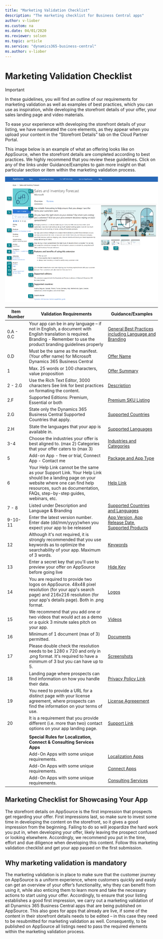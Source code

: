 ```yaml
---
title: "Marketing Validation Checklist"
description: "The marketing checklist for Business Central apps"
author: v-liober
ms.custom: na
ms.date: 04/01/2020
ms.reviewer: solsen
ms.topic: article
ms.service: "dynamics365-business-central"
ms.author: v-liober
---
```


# Marketing Validation Checklist

> [!IMPORTANT]  
> In these guidelines, you will find an outline of our requirements for marketing validation as well as examples of best practices, which you can use as inspiration, while developing the storefront
details of your offer, your sales landing page and video materials. 

To ease your experience with developing the storefront details of your listing, we have numerated the core elements, as they appear when you upload your content in the “Storefront Details” tab on the Cloud Partner Portal.  

This image below is an example of what an offering looks like on AppSource, when the storefront details are completed according to best practices. We highly recommend that you review these guidelines.  Click on any of the links under Guidance/Examples to gain more insight on that particular section or item within the marketing validation process. 

![StoreFront Details](../media/Storefront.png)

|Item Number| Validation Requirements | Guidance/Examples | 
|-----------|--------------|--------------|
|0.A - 0.C|Your app can be in any language – if not in English, a document with English translation is required. Branding - Remember to use the product branding guidelines properly| [General Best Practices including Language and Branding](readiness-checklist-a-languange-branding.md) |
|0.D| Must be the same as the manifest. (Your offer name) for Microsoft Dynamics 365 Business Central | [Offer Name](readiness-checklist-b-offername-summary.md)|
|1|Max. 25 words or 100 characters, value proposition| [Offer Summary](readiness-checklist-b-offername-summary.md)|
|2 - 2.G|Use the Rich Text Editor, 3000 characters See link for best practices on formating the content.| [Description](readiness-checklist-c-offer-description.md)|
|2.F|Supported Editions: Premium, Essential or both|  [Premium SKU Listing](readiness-checklist-c-offer-description.md#SupportedEditions)|
|2.G |State only the Dynamics 365 Business Central Supported Countries that apply.|  [Supported Countries](readiness-checklist-d-supportedcountries-languages.md)|
|2.H |State the languages that your app is available in.|  [Supported Languages](readiness-checklist-c-offer-description.md#supported-languages)|
|3-4|Choose the industries your offer is best aligned to. (max 2) Categories that your offer caters to (max 3) |[Industries and Categories](readiness-checklist-e-industries-categories-apptype.md)|
|5|Add-on App - free or trial, Connect App - Contact me|  [Package and App Type](readiness-checklist-e-industries-categories-apptype.md)|
|6|Your Help Link cannot be the same as your Support Link. Your Help Link should be a landing page on your website where one can find help resources, such as documentation, FAQs, step-by-step guides, webinars, etc.|  [Help Link](readiness-checklist-h-help-support.md)|
|7 - 8| Listed under Description and Language & Branding|[Supported Countries and Languages](readiness-checklist-d-supportedcountries-languages.md)|
|9-10-11|Enter the latest version number. Enter date (dd/mm/yyyy)when you expect your app to be released|[App Version, App Release Date, Supported Products](readiness-checklist-f-supportedproducts-keywords.md)|
|12|Although it's not required, it is strongly recommended that you use keywords as to optimize the searchability of your app. Maximum of 3 words.|  [Keywords](readiness-checklist-f-supportedproducts-keywords.md)|
|13|Enter a secret key that you'll use to preview your offer on AppSource before going live|[Hide Key](readiness-checklist-f-supportedproducts-keywords.md)|
|14|You are required to provide two logos on AppSource. 48x48 pixel resolution (for your app's search page) and 216x216 resolution (for your app's details page). Both in .png format.|[Logos](readiness-checklist-g-marketingartifacts-logo-video-docs-screenshots.md)|
|15|We recommend that you add one or two videos that would act as a demo or a quick 3 minute sales pitch on your app.|  [Videos](readiness-checklist-g-marketingartifacts-logo-video-docs-screenshots.md#Videos)|
|16|Minimum of 1 document (max of 3) permitted.| [Documents](readiness-checklist-g-marketingartifacts-logo-video-docs-screenshots.md#Documents)|
|17|Please double check the resolution needs to be 1280 x 720 and only in .png format. It's required to have a minimum of 3 but you can have up to 5.| [Screenshots](readiness-checklist-g-marketingartifacts-logo-video-docs-screenshots.md#Screenshots)|
|18|Landing page where prospects can find information on how you handle their data.| [Privacy Policy Link](readiness-checklist-i-privacypolicy-termsofuse.md)|
|19|You need to provide a URL for a distinct page with your license agreement, where prospects can find the information on your terms of use.| [License Agreeement](readiness-checklist-i-privacypolicy-termsofuse.md)|
|20|It is a requirement that you provide different (i.e. more than two) contact options on your app landing page.| [Support Link](readiness-checklist-h-help-support.md#Support)|
||||
||**Special Rules for Localization, Connect & Consulting Services Apps**|
||Add-On Apps with some unique requirements.| [Localization Apps](readiness-checklist-j-leadmanagement-specialty.md#Localization)|
||Add-On Apps with some unique requirements.| [Connect Apps](readiness-checklist-j-leadmanagement-specialty.md#Connect)|
||Add-On Apps with some unique requirements.| [Consulting Services](readiness-checklist-j-leadmanagement-specialty.md#ConsultingServices)|

## Marketing Checklist for Showcasing Your App

The storefront details on AppSource is the first impression that prospects get
regarding your offer. First impressions last, so make sure to invest some time
in developing the content on the storefront, so it gives a good impression from
the beginning. Failing to do so will jeopardize the hard work you put in, when
developing your offer, likely leaving the prospect confused or looking
elsewhere. Accordingly, we recommend you put in the time, effort and due
diligence when developing this content. Follow this marketing validation checklist and get your app passed on the first submission. 



## Why marketing validation is mandatory

The marketing validation is in place to make sure that the customer journey on AppSource is a uniform experience, where customers quickly and easily can get an overview of your offer’s functionality, why they can benefit from using it, while also enticing them to learn more and take the necessary actions to start using your offer. Accordingly, to ensure that your listing establishes a good first impression, we carry out a marketing validation of all Dynamics 365 Business Central apps that are being published on AppSource. This also goes for apps that already are live, if some of the content in their storefront details needs to be edited – in this case they need to be resubmitted for marketing validation as well.
Consequently, to be published on AppSource all listings need to pass the required elements within the marketing validation process.

